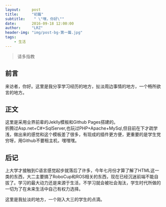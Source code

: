 ```yaml
---
layout:     post
title:      "初篇"
subtitle:    " \"嘿，你好\""
date:       2016-09-18 12:00:00
author:     "LRZ"
header-img: "img/post-bg-第一篇.jpg"
tags:
    - 生活
---
```


> 请多指教


## 前言

来访者，你好。这里是我分享学习经历的地方，扯淡周边事情的地方，一个畅所欲言的地方。

## 正文

这里是采用业界前辈的Jeklly模板和Github Pages搭建的。<br/>
折腾过Asp.net+C#+SqlServer,也玩过PHP+Apache+MySql,但目前在下才疏学浅，做出来的感觉和这个模板差了很多，有现成的插件更方便，更重要的是学生党穷呀，用Github不要租主机，嘿嘿嘿。




## 后记
上大学才接触到C语言感觉起步就落后了许多，今年七月份才算了解了HTML这一类的东西，大二主要搞了RoboCup和ROS相关的东西，现在已经沉迷前端不能自拔了。学习的最大动力还是来源于生活，不学习就会被社会淘汰，学生时代所做的一切为了在未来生活中自己有权力选择。

这里是我扯淡的地方，一个刚入大三的学生的点滴。